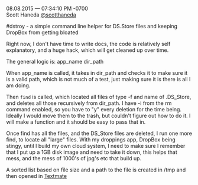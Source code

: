 08.08.2015 — 07:34:10 PM -0700  
Scott Haneda [@scotthaneda](https://twitter.com/scotthaneda)

#dstroy - a simple command line helper for DS.Store files and keeping DropBox from getting bloated

Right now, I don't have time to write docs, the code is relatively self explanatory, and a huge hack, which will get cleaned up over time.

The general logic is:
app_name dir_path

When app_name is called, it takes in dir_path and checks it to make sure it is a valid path, which is not much of a test, just making sure it is there is all I am doing.

Then `find` is called, which located all files of type -f and name of .DS_Store, and deletes all those recursively from dir_path.  I have -i from the rm command enabled, so you have to "y" every deletion for the time being.  Ideally I would move them to the trash, but couldn't figure out how to do it.  I will make a function and it should be easy to pass that in.

Once find has all the files, and the DS_Store files are deleted, I run one more find, to locate all "large" files.  With my droppings app, DropBox being stingy, until I build my own cloud system, I need to make sure I remember that I put up a 1GB disk image and need to take it down, this helps that mess, and the mess of 1000's of jpg's etc that build up.

A sorted list based on file size and a path to the file is created in /tmp and then opened in [Textmate](https://macromates.com/)
